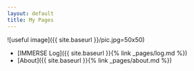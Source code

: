 ```yaml
---
layout: default
title: My Pages
---
```

![useful image]({{ site.baseurl }}/pic.jpg=50x50)
  * [IMMERSE Log]({{ site.baseurl }}{% link _pages/log.md %})
  * [About]({{ site.baseurl }}{% link _pages/about.md %})
  